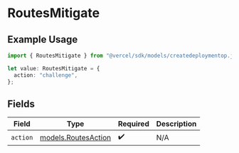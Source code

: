 # RoutesMitigate

## Example Usage

```typescript
import { RoutesMitigate } from "@vercel/sdk/models/createdeploymentop.js";

let value: RoutesMitigate = {
  action: "challenge",
};
```

## Fields

| Field                                            | Type                                             | Required                                         | Description                                      |
| ------------------------------------------------ | ------------------------------------------------ | ------------------------------------------------ | ------------------------------------------------ |
| `action`                                         | [models.RoutesAction](../models/routesaction.md) | :heavy_check_mark:                               | N/A                                              |